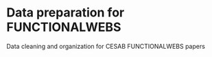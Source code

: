 # Data preparation for FUNCTIONALWEBS
Data cleaning and organization for CESAB FUNCTIONALWEBS papers
